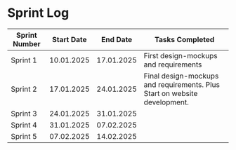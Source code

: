 # Sprint Log

| Sprint Number | Start Date   | End Date     | Tasks Completed |
|---------------|--------------|--------------|-----------------|
| Sprint 1|10.01.2025|17.01.2025|First design-mockups and requirements|
| Sprint 2|17.01.2025|24.01.2025|Final design-mockups and requirements. Plus Start on website development.|
| Sprint 3|24.01.2025|31.01.2025||
| Sprint 4|31.01.2025|07.02.2025||
| Sprint 5|07.02.2025|14.02.2025||